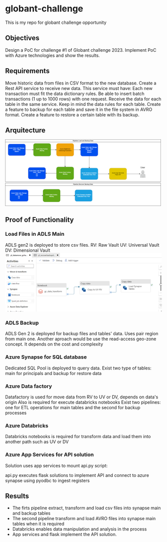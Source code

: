 # globant-challenge
This is my repo for globant challenge opportunity

## Objectives
Design a PoC for challenge #1 of Globant challenge 2023.
Implement PoC with Azure technologies and show the results.
## Requirements
Move historic data from files in CSV format to the new database.
Create a Rest API service to receive new data. This service must have:
    Each new transaction must fit the data dictionary rules.
    Be able to insert batch transactions (1 up to 1000 rows) with one request.
    Receive the data for each table in the same service.
    Keep in mind the data rules for each table.
Create a feature to backup for each table and save it in the file system in AVRO format.
Create a feature to restore a certain table with its backup.

## Arquitecture
![Alt text](challenge_arch_2.png)

## Proof of Functionality
### Load Files in ADLS Main
ADLS gen2 is deployed to store csv files.
RV: Raw Vault
UV: Universal Vault
DV: Dimensional Vault
![Alt text](image-1.png)

### ADLS Backup 
ADLS Gen 2 is deployed for backup files and tables' data. Uses pair region from main one.
Another aproach would be use the read-access geo-zone concept. It depends on the cost and complexity

### Azure Synapse for SQL database
Dedicated SQL Pool is deployed to query data.
Exist two type of tables: main for principals and backup for restore data

### Azure Data factory
Datafactory is used for move data from RV to UV or DV, depends on data's origin
Also is required for execute databricks notebooks
Exist two pipelines: one for ETL operations for main tables and the second for backup processes

### Azure Databricks
Databricks notebooks is required for transform data and load them into another path such as UV or DV

### Azure App Services for API solution
Solution uses app services to mount api.py script:

api.py executes flask solutions to implement API and connect to azure synapse using pyodbc to ingest registers

## Results

 - The firts pipeline extract, transform and load csv files into synapse main and backup tables
 - The second pipeline transform and load AVRO files into synapse main tables when it is required
 - Databricks enables data manipulation and analysis in the process
 - App services and flask implement the API solution.
